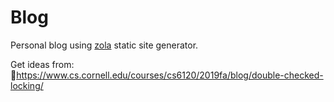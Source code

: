 # Blog

Personal blog using [zola](https://www.getzola.org/) static site generator.

Get ideas from: https://www.cs.cornell.edu/courses/cs6120/2019fa/blog/double-checked-locking/
